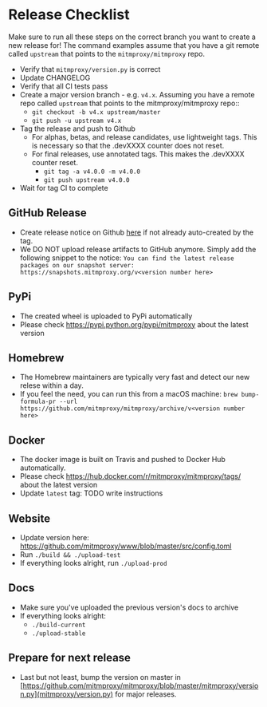 # Release Checklist

Make sure to run all these steps on the correct branch you want to create a new
release for! The command examples assume that you have a git remote called
`upstream` that points to the `mitmproxy/mitmproxy` repo.

- Verify that `mitmproxy/version.py` is correct
- Update CHANGELOG
- Verify that all CI tests pass
- Create a major version branch - e.g. `v4.x`. Assuming you have a remote repo called `upstream` that points to the mitmproxy/mitmproxy repo::
  - `git checkout -b v4.x upstream/master`
  - `git push -u upstream v4.x`
- Tag the release and push to Github
  - For alphas, betas, and release candidates, use lightweight tags. This is
    necessary so that the .devXXXX counter does not reset.
  - For final releases, use annotated tags. This makes the .devXXXX counter reset.
    - `git tag -a v4.0.0 -m v4.0.0`
    - `git push upstream v4.0.0`
- Wait for tag CI to complete

## GitHub Release
- Create release notice on Github
  [here](https://github.com/mitmproxy/mitmproxy/releases/new) if not already
  auto-created by the tag.
- We DO NOT upload release artifacts to GitHub anymore. Simply add the
  following snippet to the notice:
  `You can find the latest release packages on our snapshot server: https://snapshots.mitmproxy.org/v<version number here>`

## PyPi
- The created wheel is uploaded to PyPi automatically
- Please check https://pypi.python.org/pypi/mitmproxy about the latest version

## Homebrew
- The Homebrew maintainers are typically very fast and detect our new relese
  within a day.
- If you feel the need, you can run this from a macOS machine:
  `brew bump-formula-pr --url https://github.com/mitmproxy/mitmproxy/archive/v<version number here>`

## Docker
- The docker image is built on Travis and pushed to Docker Hub automatically.
- Please check https://hub.docker.com/r/mitmproxy/mitmproxy/tags/ about the latest version
- Update `latest` tag: TODO write instructions

## Website
 - Update version here:
   https://github.com/mitmproxy/www/blob/master/src/config.toml
 - Run `./build && ./upload-test`
 - If everything looks alright, run `./upload-prod`

## Docs
  - Make sure you've uploaded the previous version's docs to archive
  - If everything looks alright:
    - `./build-current`
    - `./upload-stable`

## Prepare for next release
 - Last but not least, bump the version on master in
   [https://github.com/mitmproxy/mitmproxy/blob/master/mitmproxy/version.py](mitmproxy/version.py) for major releases.
